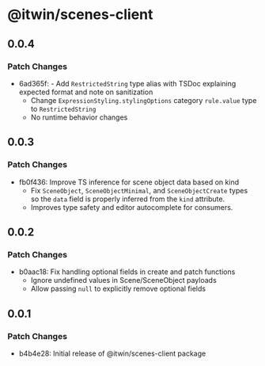 # @itwin/scenes-client

## 0.0.4

### Patch Changes

- 6ad365f: - Add `RestrictedString` type alias with TSDoc explaining expected format and note on sanitization
  - Change `ExpressionStyling.stylingOptions` category `rule.value` type to `RestrictedString`
  - No runtime behavior changes

## 0.0.3

### Patch Changes

- fb0f436: Improve TS inference for scene object data based on kind
  - Fix `SceneObject`, `SceneObjectMinimal`, and `SceneObjectCreate` types so the `data` field is properly inferred from the `kind` attribute.
  - Improves type safety and editor autocomplete for consumers.

## 0.0.2

### Patch Changes

- b0aac18: Fix handling optional fields in create and patch functions
  - Ignore undefined values in Scene/SceneObject payloads
  - Allow passing `null` to explicitly remove optional fields

## 0.0.1

### Patch Changes

- b4b4e28: Initial release of @itwin/scenes-client package

